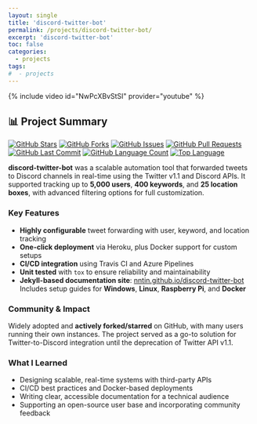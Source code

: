 ```yaml
---
layout: single
title: 'discord-twitter-bot'
permalink: /projects/discord-twitter-bot/
excerpt: 'discord-twitter-bot'
toc: false
categories:
  - projects
tags:
#  - projects
---
```


{% include video id="NwPcXBvStSI" provider="youtube" %}

## 📊 Project Summary

[![GitHub Stars](https://img.shields.io/github/stars/nntin/discord-twitter-bot)](https://github.com/nntin/discord-twitter-bot/stargazers)
[![GitHub Forks](https://img.shields.io/github/forks/nntin/discord-twitter-bot)](https://github.com/nntin/discord-twitter-bot/network)
[![GitHub Issues](https://img.shields.io/github/issues/nntin/discord-twitter-bot)](https://github.com/nntin/discord-twitter-bot/issues)
[![GitHub Pull Requests](https://img.shields.io/github/issues-pr/nntin/discord-twitter-bot)](https://github.com/nntin/discord-twitter-bot/pulls)
[![GitHub Last Commit](https://img.shields.io/github/last-commit/nntin/discord-twitter-bot)](https://github.com/nntin/discord-twitter-bot/commits)
[![GitHub Language Count](https://img.shields.io/github/languages/count/nntin/discord-twitter-bot)](https://github.com/nntin/discord-twitter-bot)
[![Top Language](https://img.shields.io/github/languages/top/nntin/discord-twitter-bot)](https://github.com/nntin/discord-twitter-bot)

**discord-twitter-bot** was a scalable automation tool that forwarded tweets to Discord channels in real-time using the Twitter v1.1 and Discord APIs. It supported tracking up to **5,000 users**, **400 keywords**, and **25 location boxes**, with advanced filtering options for full customization.

### Key Features

- **Highly configurable** tweet forwarding with user, keyword, and location tracking
- **One-click deployment** via Heroku, plus Docker support for custom setups
- **CI/CD integration** using Travis CI and Azure Pipelines
- **Unit tested** with `tox` to ensure reliability and maintainability
- **Jekyll-based documentation site**: [nntin.github.io/discord-twitter-bot](https://nntin.github.io/discord-twitter-bot)  
  Includes setup guides for **Windows**, **Linux**, **Raspberry Pi**, and **Docker**

### Community & Impact

Widely adopted and **actively forked/starred** on GitHub, with many users running their own instances. The project served as a go-to solution for Twitter-to-Discord integration until the deprecation of Twitter API v1.1.

### What I Learned

- Designing scalable, real-time systems with third-party APIs
- CI/CD best practices and Docker-based deployments
- Writing clear, accessible documentation for a technical audience
- Supporting an open-source user base and incorporating community feedback
